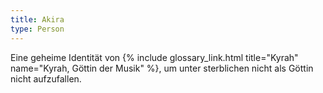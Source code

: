 ```yaml
---
title: Akira
type: Person
---
```


Eine geheime Identität von {% include glossary_link.html title="Kyrah" name="Kyrah, Göttin der Musik" %}, um unter sterblichen nicht als Göttin nicht aufzufallen.

